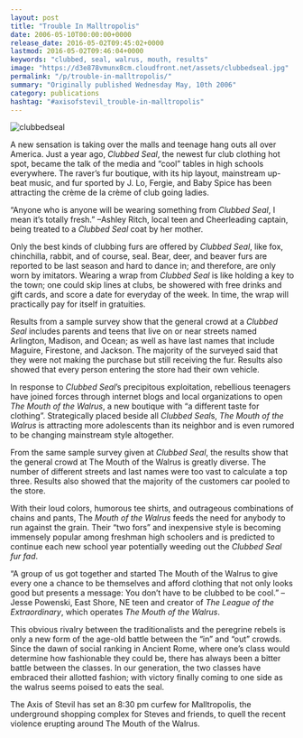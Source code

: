 ```yaml
---
layout: post
title: "Trouble In Malltropolis"
date: 2006-05-10T00:00:00+0000
release_date: 2016-05-02T09:45:02+0000
lastmod: 2016-05-02T09:46:04+0000
keywords: "clubbed, seal, walrus, mouth, results"
image: "https://d3e878vmunx8cm.cloudfront.net/assets/clubbedseal.jpg"
permalink: "/p/trouble-in-malltropolis/"
summary: "Originally published Wednesday May, 10th 2006"
category: publications
hashtag: "#axisofstevil_trouble-in-malltropolis"
---
```


[id_1]: https://d3e878vmunx8cm.cloudfront.net/assets/clubbedseal.jpg "clubbedseal"

![clubbedseal][id_1]

A new sensation is taking over the malls and teenage hang outs all over America. Just a year ago, *Clubbed Seal*, the newest fur club clothing hot spot, became the talk of the media and “cool” tables in high schools everywhere. The raver’s fur boutique, with its hip layout, mainstream up-beat music, and fur sported by J. Lo, Fergie, and Baby Spice has been attracting the crème de la crème of club going ladies. 

“Anyone who is anyone will be wearing something from *Clubbed Seal*, I mean it’s totally fresh.” –Ashley Ritch, local teen and Cheerleading captain, being treated to a *Clubbed Seal* coat by her mother.

Only the best kinds of clubbing furs are offered by *Clubbed Seal*, like fox, chinchilla, rabbit, and of course, seal. Bear, deer, and beaver furs are reported to be last season and hard to dance in; and therefore, are only worn by imitators. Wearing a wrap from *Clubbed Seal* is like holding a key to the town; one could skip lines at clubs, be showered with free drinks and gift cards, and score a date for everyday of the week.  In time, the wrap will practically pay for itself in gratuities. 

Results from a sample survey show that the general crowd at a *Clubbed Seal* includes parents and teens that live on or near streets named Arlington, Madison, and Ocean; as well as have last names that include Maguire, Firestone, and Jackson. The majority of the surveyed said that they were not making the purchase but still receiving the fur. Results also showed that every person entering the store had their own vehicle.

In response to *Clubbed Seal*’s precipitous exploitation, rebellious teenagers have joined forces through internet blogs and local organizations to open *The Mouth of the Walrus*, a new boutique with “a different taste for clothing”. Strategically placed beside all *Clubbed Seal*s, *The Mouth of the Walrus* is attracting more adolescents than its neighbor and is even rumored to be changing mainstream style altogether.

From the same sample survey given at *Clubbed Seal*, the results show that the general crowd at The Mouth of the Walrus is greatly diverse. The number of different streets and last names were too vast to calculate a top three. Results also showed that the majority of the customers car pooled to the store.

With their loud colors, humorous tee shirts, and outrageous combinations of chains and pants, The *Mouth of the Walrus* feeds the need for anybody to run against the grain. Their “two fors” and inexpensive style is becoming immensely popular among freshman high schoolers and is predicted to continue each new school year potentially weeding out the *Clubbed Seal fur fad*.

“A group of us got together and started The Mouth of the Walrus to give every one a chance to be themselves and afford clothing that not only looks good but presents a message: You don’t have to be clubbed to be cool.” – Jesse Powenski, East Shore, NE teen and creator of *The League of the Extraordinary*, which operates *The Mouth of the Walrus*.

This obvious rivalry between the traditionalists and the peregrine rebels is only a new form of the age-old battle between the “in” and “out” crowds. Since the dawn of social ranking in Ancient Rome, where one’s class would determine how fashionable they could be, there has always been a bitter battle between the classes. In our generation, the two classes have embraced their allotted fashion; with victory finally coming to one side as the walrus seems poised to eats the seal.

The Axis of Stevil has set an 8:30 pm curfew for Malltropolis, the underground shopping complex for Steves and friends, to quell the recent violence erupting around The Mouth of the Walrus.
